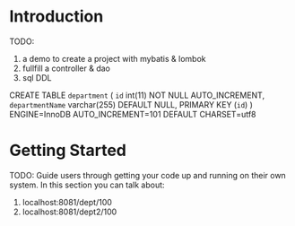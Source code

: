 # Introduction 
TODO: 
1. a demo to create a project with mybatis & lombok
2. fullfill a controller & dao
3. sql DDL

CREATE TABLE `department` (
  `id` int(11) NOT NULL AUTO_INCREMENT,
  `departmentName` varchar(255) DEFAULT NULL,
  PRIMARY KEY (`id`)
) ENGINE=InnoDB AUTO_INCREMENT=101 DEFAULT CHARSET=utf8

# Getting Started
TODO: Guide users through getting your code up and running on their own system. In this section you can talk about:
1.	localhost:8081/dept/100
2.	localhost:8081/dept2/100
